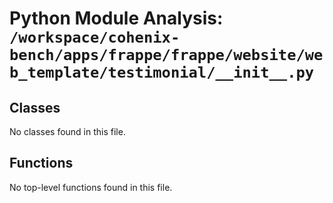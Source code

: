 # Python Module Analysis: `/workspace/cohenix-bench/apps/frappe/frappe/website/web_template/testimonial/__init__.py`

## Classes

No classes found in this file.


## Functions

No top-level functions found in this file.
